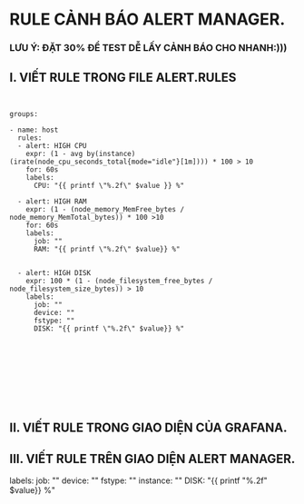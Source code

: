 # RULE CẢNH BÁO ALERT MANAGER.

### LƯU Ý: ĐẶT 30% ĐỂ TEST DỄ LẤY CẢNH BÁO CHO NHANH:)))


## I. VIẾT RULE TRONG FILE ALERT.RULES
```


groups:

- name: host
  rules:
  - alert: HIGH CPU 
    expr: (1 - avg by(instance) (irate(node_cpu_seconds_total{mode="idle"}[1m]))) * 100 > 10
    for: 60s
    labels:
      CPU: "{{ printf \"%.2f\" $value }} %"
 
  - alert: HIGH RAM
    expr: (1 - (node_memory_MemFree_bytes / node_memory_MemTotal_bytes)) * 100 >10
    for: 60s
    labels:
      job: ""
      RAM: "{{ printf \"%.2f\" $value}} %"
  

  - alert: HIGH DISK
    expr: 100 * (1 - (node_filesystem_free_bytes / node_filesystem_size_bytes)) > 10
    labels:
      job: ""
      device: ""
      fstype: ""
      DISK: "{{ printf \"%.2f\" $value}} %"
  
      








```



## II. VIẾT RULE TRONG GIAO DIỆN CỦA GRAFANA.


### 







## III. VIẾT RULE TRÊN GIAO DIỆN ALERT MANAGER.

 labels:
      job: ""
      device: ""
      fstype: ""
      instance: ""
      DISK: "{{ printf \"%.2f\" $value}} %"